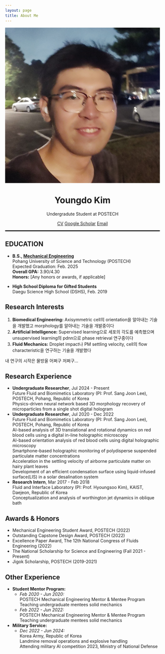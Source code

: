 ```yaml
---
layout: page
title: About Me
---
```





<div class="profile" style="text-align: center;">
  <img src="/smile1.jpg" alt="Profile Picture" style="display: block; margin: 0 auto;">
  <h1>Youngdo Kim</h1>
  <p>Undergradute Student at POSTECH</p>
  <div class="contact-info">
    <a href="/Curriculum Vitae_YoungdoKim.pdf">CV</a>
    <a href="https://scholar.google.com/citations?user=hcQTdngAAAAJ&hl=ko">Google Scholar</a>
    <a href="mailto:[youngdokim@postech.ac.kr]">Email</a>
    
  </div>
</div>

<hr style='border : 1.5px solid black;'>

<section>
  <h2>EDUCATION</h2>
        
  <!-- B.S. Section -->
  <div class="education-section">
    <ul>
      <li><strong>B.S., <a href="https://me.postech.ac.kr/">Mechanical Engineering</a></strong></li>
      Pohang University of Science and Technology (POSTECH) <br> Expected Graduation: Feb. 2025
      <br><strong>Overall GPA:</strong> 3.90/4.30
      <br><strong>Honors:</strong> [Any honors or awards, if applicable]
    </ul>
  </div>

  <!-- High School Diploma Section -->
  <div class="education-section">
    <ul>
      <li><strong>High School Diploma for Gifted Students</strong></li>
      Daegu Science High School (DSHS), Feb. 2019
    </ul>
  </div>
</section>

<section>
    <h2>Research Interests</h2>
    <ol>
        <li><strong>Biomedical Engineering:</strong> Axisymmetric cell의 orientation을 알아내는 기술을 개발했고 morphology를 알아내는 기술을 개발중이다</li>
        <li><strong>Artificial Intelligence:</strong> Supervised learning으로 세포의 각도를 예측했으며 unsupervised learning의 pdnn으로 phase retrieval 연구중이다</li>
        <li><strong>Fluid Mechanics:</strong> Droplet impact나 PM settling velocity, cell의 flow characteristic을 연구하는 기술을 개발했다</li>
    </ol>
    <p>
      내 연구의 시작은 물방울 어쩌구 저쩌구...
    </p>
</section>

<section>
            <h2>Research Experience</h2>
            <ul>
                <li><strong>Undergraduate Researcher</strong>, Jul 2024 - Present<br>Future Fluid and Biomimetics Laboratory (PI: Prof. Sang Joon Lee), POSTECH, Pohang, Republic of Korea<br>Physics-driven neural network based 3D morphology recovery of microparticles from a single shot digital hologram</li>
                <li><strong>Undergraduate Researcher</strong>, Jul 2020 - Dec 2022<br>Future Fluid and Biomimetics Laboratory (PI: Prof. Sang Joon Lee), POSTECH, Pohang, Republic of Korea<br>AI-based analysis of 3D translational and rotational dynamics on red blood cells using a digital in-line holographic microscopy<br>AI-based orientation analysis of red blood cells using digital holographic microscopy<br>Smartphone-based holographic monitoring of polydisperse suspended particulate matter concentrations<br>Acceleration in the settling velocity of airborne particulate matter on hairy plant leaves<br>Development of an efficient condensation surface using liquid-infused surface(LIS) in a solar desalination system</li>
                <li><strong>Research Intern</strong>, Mar 2017 - Feb 2018<br>Fluid and Interface Laboratory (PI: Prof. Hyoungsoo Kim), KAIST, Daejeon, Republic of Korea<br>Conceptualization and analysis of worthington jet dynamics in oblique bath</li>
            </ul>
        </section>

<section>
            <h2>Awards & Honors</h2>
            <ul class="awards">
                <li>Mechanical Engineering Student Award, POSTECH (2022)</li>
                <li>Outstanding Capstone Design Award, POSTECH (2022)</li>
                <li>Excellence Paper Award, The 12th National Congress of Fluids Engineering (2022)</li>
                <li>The National Scholarship for Science and Engineering (Fall 2021 - Present)</li>
                <li>Jigok Scholarship, POSTECH (2019-2021)</li>
            </ul>
  </section>

<section>
    <h2>Other Experience</h2>
    <ul class="experience">
        <li><strong>Student Mentor Program:</strong>
            <ul class="experience-list">
                <li><em>Feb 2020 - Jun 2020:</em><br>POSTECH Mechanical Engineering Mentor & Mentee Program<br>Teaching undergraduate mentees solid mechanics</li>
                <li><em>Feb 2022 - Jun 2022:</em><br>POSTECH Mechanical Engineering Mentor & Mentee Program<br>Teaching undergraduate mentees solid mechanics</li>
            </ul>
        </li>
        <li><strong>Military Service:</strong>
            <ul class="experience-list">
                <li><em>Dec 2022 - Jun 2024:</em><br>Korea Army, Republic of Korea<br>Landmine removal operations and explosive handling<br>Attending military AI competition 2023, Ministry of National Defense</li>
            </ul>
        </li>
    </ul>
</section>

